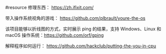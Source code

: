 #resource 
修理东西： https://zh.ifixit.com/

带入操作系统视角的游戏：
https://github.com/plbrault/youre-the-os

该项目能够以折线图的方式，实时展示 ping 的结果，支持 Windows、Linux 和 macOS 操作系统：https://github.com/orf/gping

解释程序如何运行：
https://github.com/hackclub/putting-the-you-in-cpu
